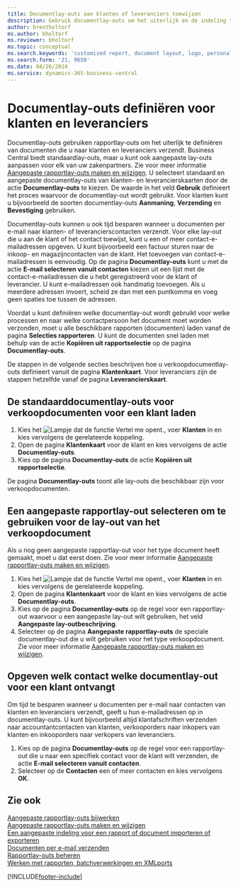 ```yaml
---
title: Documentlay-outs aan klanten of leveranciers toewijzen
description: Gebruik documentlay-outs om het uiterlijk en de indeling te bepalen van documenten zoals facturen en orders die u naar klanten en leveranciers verzendt.
author: brentholtorf
ms.author: bholtorf
ms.reviewer: bholtorf
ms.topic: conceptual
ms.search.keywords: 'customized report, document layout, logo, personalize'
ms.search.form: '21, 9650'
ms.date: 04/26/2024
ms.service: dynamics-365-business-central
---
```

# <a name="define-document-layouts-for-customers-and-vendors"></a>Documentlay-outs definiëren voor klanten en leveranciers

Documentlay-outs gebruiken rapportlay-outs om het uiterlijk te definiëren van documenten die u naar klanten en leveranciers verzendt. Business Central biedt standaardlay-outs, maar u kunt ook aangepaste lay-outs aanpassen voor elk van uw zakenpartners. Zie voor meer informatie [Aangepaste rapportlay-outs maken en wijzigen](ui-how-create-custom-report-layout.md). U selecteert standaard en aangepaste documentlay-outs van klanten- en leverancierskaarten door de actie **Documentlay-outs** te kiezen. De waarde in het veld **Gebruik** definieert het proces waarvoor de documentlay-out wordt gebruikt. Voor klanten kunt u bijvoorbeeld de soorten documentlay-outs **Aanmaning**, **Verzending** en **Bevestiging** gebruiken.

Documentlay-outs kunnen u ook tijd besparen wanneer u documenten per e-mail naar klanten- of leverancierscontacten verzendt. Voor elke lay-out die u aan de klant of het contact toewijst, kunt u een of meer contact-e-mailadressen opgeven. U kunt bijvoorbeeld een factuur sturen naar de inkoop- en magazijncontacten van de klant. Het toevoegen van contact-e-mailadressen is eenvoudig. Op de pagina **Documentlay-outs** kunt u met de actie **E-mail selecteren vanuit contacten** kiezen uit een lijst met de contact-e-mailadressen die u hebt geregistreerd voor de klant of leverancier. U kunt e-mailadressen ook handmatig toevoegen. Als u meerdere adressen invoert, scheid ze dan met een puntkomma en voeg geen spaties toe tussen de adressen.

Voordat u kunt definiëren welke documentlay-out wordt gebruikt voor welke processen en naar welke contactpersoon het document moet worden verzonden, moet u alle beschikbare rapporten (documenten) laden vanaf de pagina **Selecties rapporteren**. U kunt de documenten snel laden met behulp van de actie **Kopiëren uit rapportselectie** op de pagina **Documentlay-outs**.

De stappen in de volgende secties beschrijven hoe u verkoopdocumentlay-outs definieert vanuit de pagina **Klantenkaart**. Voor leveranciers zijn de stappen hetzelfde vanaf de pagina **Leverancierskaart**.

## <a name="to-load-the-standard-document-layouts-for-sales-documents-for-a-customer"></a>De standaarddocumentlay-outs voor verkoopdocumenten voor een klant laden

1. Kies het ![Lampje dat de functie Vertel me opent.](media/ui-search/search_small.png "Vertel me wat u wilt doen"), voer **Klanten** in en kies vervolgens de gerelateerde koppeling.
2. Open de pagina **Klantenkaart** voor de klant en kies vervolgens de actie **Documentlay-outs**.
3. Kies op de pagina **Documentlay-outs** de actie **Kopiëren uit rapportselectie**.

De pagina **Documentlay-outs** toont alle lay-outs die beschikbaar zijn voor verkoopdocumenten. 

## <a name="to-select-a-custom-report-layout-to-use-for-the-sales-document-layout"></a>Een aangepaste rapportlay-out selecteren om te gebruiken voor de lay-out van het verkoopdocument

Als u nog geen aangepaste rapportlay-out voor het type document heeft gemaakt, moet u dat eerst doen. Zie voor meer informatie [Aangepaste rapportlay-outs maken en wijzigen](ui-how-create-custom-report-layout.md).

1. Kies het ![Lampje dat de functie Vertel me opent.](media/ui-search/search_small.png "Vertel me wat u wilt doen"), voer **Klanten** in en kies vervolgens de gerelateerde koppeling.
2. Open de pagina **Klantenkaart** voor de klant en kies vervolgens de actie **Documentlay-outs**.
3. Kies op de pagina **Documentlay-outs** op de regel voor een rapportlay-out waarvoor u een aangepaste lay-out wilt gebruiken, het veld **Aangepaste lay-outbeschrijving**.
4. Selecteer op de pagina **Aangepaste rapportlay-outs** de speciale documentlay-out die u wilt gebruiken voor het type verkoopdocument. Zie voor meer informatie [Aangepaste rapportlay-outs maken en wijzigen](ui-how-create-custom-report-layout.md).

## <a name="to-specify-which-contact-receives-which-document-layout-for-a-customer"></a>Opgeven welk contact welke documentlay-out voor een klant ontvangt

Om tijd te besparen wanneer u documenten per e-mail naar contacten van klanten en leveranciers verzendt, geeft u hun e-mailadressen op in documentlay-outs. U kunt bijvoorbeeld altijd klantafschriften verzenden naar accountantcontacten van klanten, verkooporders naar inkopers van klanten en inkooporders naar verkopers van leveranciers.

1. Kies op de pagina **Documentlay-outs** op de regel voor een rapportlay-out die u naar een specifiek contact voor de klant wilt verzenden, de actie **E-mail selecteren vanuit contacten**.
2. Selecteer op de **Contacten** een of meer contacten en kies vervolgens **OK**.

## <a name="see-also"></a>Zie ook

[Aangepaste rapportlay-outs bijwerken](ui-update-report-layouts.md)  
[Aangepaste rapportlay-outs maken en wijzigen](ui-how-create-custom-report-layout.md)  
[Een aangepaste indeling voor een rapport of document importeren of exporteren](ui-how-import-and-export-report-layout.md)  
[Documenten per e-mail verzenden](ui-how-send-documents-email.md)  
[Rapportlay-outs beheren](ui-manage-report-layouts.md)  
[Werken met rapporten, batchverwerkingen en XMLports](ui-work-report.md)  


[!INCLUDE[footer-include](includes/footer-banner.md)]
